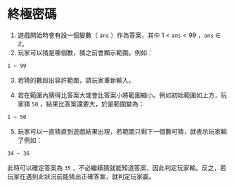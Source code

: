 # 終極密碼
1. 遊戲開始時會有設一個變數（ `ans` ）作為答案，其中 1 < `ans` < 99 ，`ans` ∈ ℤ。
2. 玩家可以猜是哪個數，猜之前會顯示範圍。例如：
```bash
1 ~ 99
```
3. 若猜的數超出容許範圍，請玩家重新輸入。

4. 若在範圍內猜得比答案大或會比答案小將範圍縮小。例如初始範圍如上方，玩家猜 `50` ，結果比答案還要大，於是範圍變為：
```bash
1 ~ 50
```
5. 玩家可以一直猜直到遊戲結果出現，若範圍只剩下一個數可猜，就表示玩家輸了例如：
```bash
34 ~ 36
```
此時可以確定答案為 `35` ，不必繼續猜就能知道答案，因此判定玩家輸。反之，若玩家在遇到此狀況前能猜出正確答案，就判定玩家贏。